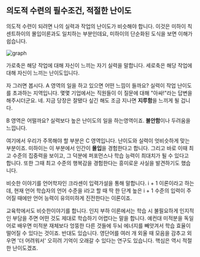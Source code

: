 ## 의도적 수련의 필수조건, 적절한 난이도
의도적 수련이 되려면 나의 실력과 작업의 난이도가 비슷해야 합니다. 이것은 미하이 칙센트하이의 몰입이론과도 일치하는 부분인데요, 미하이의 단순화된 도식을 보면 이해가 쉽습니다.

![graph](https://baek.dev/assets/images/post/2020/2020_016_049.jpg)

가로축은 해당 작업에 대해 자신이 느끼는 자기 실력을 말합니다. 세로축은 해당 작업에 대해 자신이 느끼는 난이도입니다.

자 그러면 봅시다. A 영역의 일을 하고 있으면 어떤 느낌이 들까요? 실력이 작업 난이도를 초과하는 지역입니다. 몇몇 기업에서는 직원들이 이 질문에 대해 "아싸!"라는 답변을 해주시더군요. 네. 지금 당장은 잘됐다 싶긴 해도 조금 지나면 **지루함**을 느끼게 될 겁니다.

B 영역은 어떨까요? 실력보다 높은 난이도의 일을 하는영역이죠. **불안함**이나 두려움을 느낍니다.

여기에서 우리가 주목해야 할 부분은 C 영역입니다. 난이도와 실력이 엇비슷하게 맞는 부분이죠. 미하이는 이 부분에서 인간이 **몰입**을 경험한다고 합니다. 그리고 바로 이때 최고 수준의 집중력을 보이고, 그 덕분에 퍼포먼스나 학습 능력이 최대치가 될 수 있다고 합니다. 또한 그때 최고 수준의 행복감을 경험한다는 흥미로운 사실을 발견하기도 했습니다.

비슷한 이야기를 언어학자인 크라센이 입력가설을 통해 말합니다. i + 1 이론이라고 하는데, 현재 언어 학습자의 언어 수준을 i라고 할 때 딱 한 단계 높은 i + 1 수준의 입력이 주어질 때에만 언어 능력이 유의미하게 진전한다는 이론이죠.

교육학에서도 비슷한이야기를 합니다. 인지 부하 이론에서는 학습 시 불필요하게 인지적인 부담을 주면 어떤 것도 제대로 학습하기 어렵다는 말을 합니다. 예컨대 미적분을 독일어로 배우면 미적분 재체보다 엉뚱한 다른 것들에 두뇌 에너지를 빼앗겨서 학습 효율이 떨어질 수 있다는 것이죠. 반대도 있습니다. 영단어를 여러 개 외울 때 모음을 감추고 외우면 '더 어려워서' 오히려 기억이 오래갈 수 있다는 연구도 있습니다. 핵심은 역시 적절한 난이도겠죠.